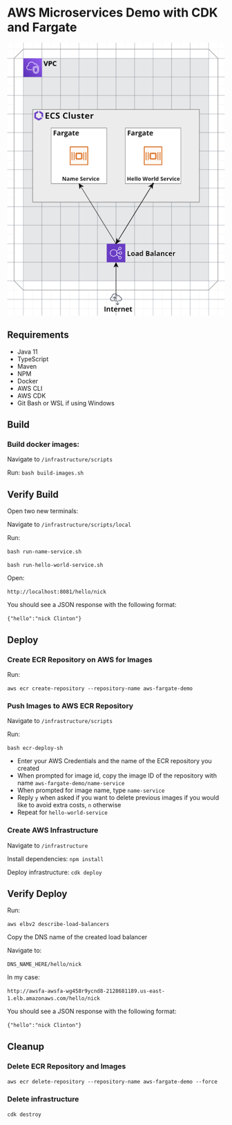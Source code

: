 # AWS Microservices Demo with CDK and Fargate

![Alt text](assets/architecture.png?raw=true "title")

## Requirements
- Java 11
- TypeScript
- Maven
- NPM
- Docker
- AWS CLI
- AWS CDK
- Git Bash or WSL if using Windows

## Build

### Build docker images:

Navigate to `/infrastructure/scripts`

Run: `bash build-images.sh`


## Verify Build

Open two new terminals:

Navigate to `/infrastructure/scripts/local`

Run: 

`bash run-name-service.sh`

`bash run-hello-world-service.sh`


Open:

`http://localhost:8081/hello/nick`

You should see a JSON response with the following format:

`{"hello":"nick Clinton"}`


## Deploy

### Create ECR Repository on AWS for Images

Run: 

`aws ecr create-repository --repository-name aws-fargate-demo`


### Push Images to AWS ECR Repository

Navigate to `/infrastructure/scripts`

Run: 

`bash ecr-deploy-sh`

- Enter your AWS Credentials and the name of the ECR repository you created
- When prompted for image id, copy the image ID of the repository with name `aws-fargate-demo/name-service`
- When prompted for image name, type `name-service`
- Reply `y` when asked if you want to delete previous images if you would like to avoid extra costs, `n` otherwise
- Repeat for `hello-world-service`


### Create AWS Infrastructure

Navigate to `/infrastructure`

Install dependencies: `npm install`

Deploy infrastructure: `cdk deploy`


## Verify Deploy

Run:

`aws elbv2 describe-load-balancers`

Copy the DNS name of the created load balancer

Navigate to:

`DNS_NAME_HERE/hello/nick`

In my case:

`http://awsfa-awsfa-wg458r9ycnd8-2128681189.us-east-1.elb.amazonaws.com/hello/nick`

You should see a JSON response with the following format:

`{"hello":"nick Clinton"}`


## Cleanup

### Delete ECR Repository and Images

`aws ecr delete-repository --repository-name aws-fargate-demo --force`

### Delete infrastructure

`cdk destroy`
